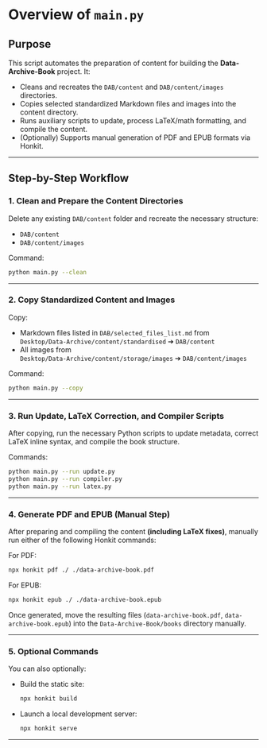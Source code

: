# Overview of `main.py`

## Purpose
This script automates the preparation of content for building the **Data-Archive-Book** project. It:

- Cleans and recreates the `DAB/content` and `DAB/content/images` directories.
- Copies selected standardized Markdown files and images into the content directory.
- Runs auxiliary scripts to update, process LaTeX/math formatting, and compile the content.
- (Optionally) Supports manual generation of PDF and EPUB formats via Honkit.

---

## Step-by-Step Workflow

### 1. Clean and Prepare the Content Directories
Delete any existing `DAB/content` folder and recreate the necessary structure:
- `DAB/content`
- `DAB/content/images`

Command:
```bash
python main.py --clean
```

---

### 2. Copy Standardized Content and Images
Copy:
- Markdown files listed in `DAB/selected_files_list.md` from  
  `Desktop/Data-Archive/content/standardised` ➔ `DAB/content`
- All images from  
  `Desktop/Data-Archive/content/storage/images` ➔ `DAB/content/images`

Command:
```bash
python main.py --copy
```

---

### 3. Run Update, LaTeX Correction, and Compiler Scripts
After copying, run the necessary Python scripts to update metadata, correct LaTeX inline syntax, and compile the book structure.

Commands:
```bash
python main.py --run update.py
python main.py --run compiler.py
python main.py --run latex.py   
```

---

### 4. Generate PDF and EPUB (Manual Step)
After preparing and compiling the content **(including LaTeX fixes)**, manually run either of the following Honkit commands:

For PDF:
```bash
npx honkit pdf ./ ./data-archive-book.pdf
```

For EPUB:
```bash
npx honkit epub ./ ./data-archive-book.epub
```

Once generated, move the resulting files (`data-archive-book.pdf`, `data-archive-book.epub`) into the `Data-Archive-Book/books` directory manually.

---

### 5. Optional Commands
You can also optionally:

- Build the static site:
  ```bash
  npx honkit build
  ```
- Launch a local development server:
  ```bash
  npx honkit serve
  ```

---
